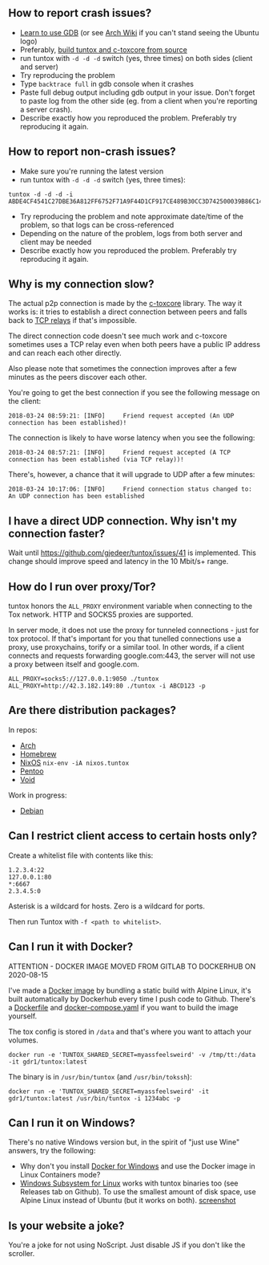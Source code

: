 ## How to report crash issues?

* [Learn to use GDB](https://wiki.ubuntu.com/Backtrace#Generation) (or see [Arch Wiki](https://wiki.archlinux.org/index.php/Debug_-_Getting_Traces#Getting_the_trace) if you can't stand seeing the Ubuntu logo)
* Preferably, [build tuntox and c-toxcore from source](BUILD.md)
* run tuntox with `-d -d -d` switch (yes, three times) on both sides (client and server)
* Try reproducing the problem
* Type `backtrace full` in gdb console when it crashes
* Paste full debug output including gdb output in your issue. Don't forget to paste log from the other side (eg. from a client when you're reporting a server crash).
* Describe exactly how you reproduced the problem. Preferably try reproducing it again.

## How to report non-crash issues?

* Make sure you're running the latest version
* run tuntox with `-d -d -d` switch (yes, three times):

```
tuntox -d -d -d -i ABDE4CF4541C27DBE36A812FF6752F71A9F44D1CF917CE489B30CC3D742500039B86C14F85F9
```

* Try reproducing the problem and note approximate date/time of the problem, so that logs can be cross-referenced
* Depending on the nature of the problem, logs from both server and client may be needed
* Describe exactly how you reproduced the problem. Preferably try reproducing it again.

## Why is my connection slow?

The actual p2p connection is made by the [c-toxcore](https://github.com/TokTok/c-toxcore) library. The way it works is: it tries to establish a direct connection between peers and falls back to [TCP relays](https://nodes.tox.chat/) if that's impossible.

The direct connection code doesn't see much work and c-toxcore sometimes uses a TCP relay even when both peers have a public IP address and can reach each other directly. 

Also please note that sometimes the connection improves after a few minutes as the peers discover each other.

You're going to get the best connection if you see the following message on the client:

```
2018-03-24 08:59:21: [INFO]     Friend request accepted (An UDP connection has been established)!
```

The connection is likely to have worse latency when you see the following:

```
2018-03-24 08:57:21: [INFO]     Friend request accepted (A TCP connection has been established (via TCP relay))!
```

There's, however, a chance that it will upgrade to UDP after a few minutes:

```
2018-03-24 10:17:06: [INFO]     Friend connection status changed to: An UDP connection has been established
```

## I have a direct UDP connection. Why isn't my connection faster?

Wait until https://github.com/gjedeer/tuntox/issues/41 is implemented. This change should improve speed and latency in the 10 Mbit/s+ range.

## How do I run over proxy/Tor?

tuntox honors the `ALL_PROXY` environment variable when connecting to the Tox network. HTTP and SOCKS5 proxies are supported. 

In server mode, it does not use the proxy for tunneled connections - just for tox protocol. If that's important for you that tunelled connections use a proxy, use proxychains, torify or a similar tool. In other words, if a client connects and requests forwarding google.com:443, the server will not use a proxy between itself and google.com.

```
ALL_PROXY=socks5://127.0.0.1:9050 ./tuntox
ALL_PROXY=http://42.3.182.149:80 ./tuntox -i ABCD123 -p
```

## Are there distribution packages?

In repos:

* [Arch](https://www.archlinux.org/packages/community/x86_64/tuntox/)
* [Homebrew](https://formulae.brew.sh/formula/tuntox)
* [NixOS](https://github.com/NixOS/nixpkgs/blob/nixos-22.05/pkgs/tools/networking/tuntox/default.nix#L73) `nix-env -iA nixos.tuntox`
* [Pentoo](https://github.com/pentoo/pentoo-overlay/tree/master/net-vpn/tuntox)
* [Void](https://github.com/void-linux/void-packages/tree/master/srcpkgs/tuntox)

Work in progress:
* [Debian](https://bitbucket.org/gjedeer/tuntox/downloads/)

## Can I restrict client access to certain hosts only?

Create a whitelist file with contents like this:

```
1.2.3.4:22
127.0.0.1:80
*:6667
2.3.4.5:0
```

Asterisk is a wildcard for hosts. Zero is a wildcard for ports.

Then run Tuntox with `-f <path to whitelist>`.

## Can I run it with Docker?

ATTENTION - DOCKER IMAGE MOVED FROM GITLAB TO DOCKERHUB ON 2020-08-15

I've made a [Docker image](https://hub.docker.com/r/gdr1/tuntox) by bundling a static build with Alpine Linux, it's built automatically by Dockerhub every time I push code to Github. There's a [Dockerfile](Dockerfile) and [docker-compose.yaml](scripts/docker-compose.yaml) if you want to build the image yourself.

The tox config is stored in `/data` and that's where you want to attach your volumes.

```
docker run -e 'TUNTOX_SHARED_SECRET=myassfeelsweird' -v /tmp/tt:/data -it gdr1/tuntox:latest
```

The binary is in `/usr/bin/tuntox` (and `/usr/bin/tokssh`):
```
docker run -e 'TUNTOX_SHARED_SECRET=myassfeelsweird' -it gdr1/tuntox:latest /usr/bin/tuntox -i 1234abc -p
```

## Can I run it on Windows?

There's no native Windows version but, in the spirit of "just use Wine" answers, try the following:

* Why don't you install [Docker for Windows](https://docs.docker.com/docker-for-windows/install/) and use the Docker image in Linux Containers mode?
* [Windows Subsystem for Linux](https://docs.microsoft.com/en-us/windows/wsl/install-win10) works with tuntox binaries too (see Releases tab on Github). To use the smallest amount of disk space, use Alpine Linux instead of Ubuntu (but it works on both). [screenshot](screenshots/wsl.png)

## Is your website a joke?

You're a joke for not using NoScript. Just disable JS if you don't like the scroller.
